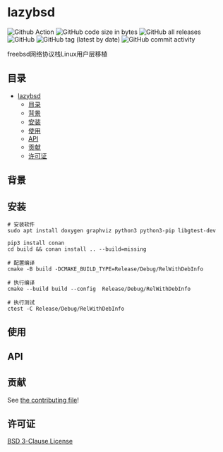 # lazybsd

![Github Action](https://github.com/mengdemao/lazybsd/actions/workflows/build.yml/badge.svg?branch=master)
![GitHub code size in bytes](https://img.shields.io/github/languages/code-size/mengdemao/lazybsd)
![GitHub all releases](https://img.shields.io/github/downloads/mengdemao/lazybsd/total)
![GitHub](https://img.shields.io/github/license/mengdemao/lazybsd)
![GitHub tag (latest by date)](https://img.shields.io/github/v/tag/mengdemao/lazybsd)
![GitHub commit activity](https://img.shields.io/github/commit-activity/y/mengdemao/lazybsd)

freebsd网络协议栈Linux用户层移植

## 目录

- [lazybsd](#lazybsd)
	- [目录](#目录)
	- [背景](#背景)
	- [安装](#安装)
	- [使用](#使用)
	- [API](#api)
	- [贡献](#贡献)
	- [许可证](#许可证)

## 背景

## 安装

```shell
# 安装软件
sudo apt install doxygen graphviz python3 python3-pip libgtest-dev

pip3 install conan
cd build && conan install .. --build=missing

# 配置编译
cmake -B build -DCMAKE_BUILD_TYPE=Release/Debug/RelWithDebInfo

# 执行编译
cmake --build build --config  Release/Debug/RelWithDebInfo

# 执行测试
ctest -C Release/Debug/RelWithDebInfo
```

## 使用

## API

## 贡献

See [the contributing file](CONTRIBUTING.md)!

## 许可证

[BSD 3-Clause License](LICENSE)